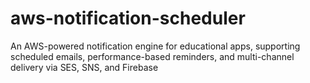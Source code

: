 # aws-notification-scheduler
An AWS-powered notification engine for educational apps, supporting scheduled emails, performance-based reminders, and multi-channel delivery via SES, SNS, and Firebase
